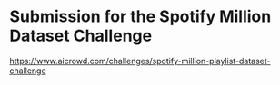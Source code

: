 # Submission for the Spotify Million Dataset Challenge

https://www.aicrowd.com/challenges/spotify-million-playlist-dataset-challenge

